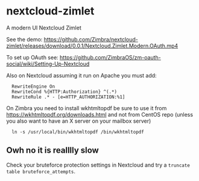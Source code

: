 # nextcloud-zimlet
A modern UI Nextcloud Zimlet

See the demo:
https://github.com/Zimbra/nextcloud-zimlet/releases/download/0.0.1/Nextcloud.Zimlet.Modern.OAuth.mp4

To set up OAuth see: https://github.com/ZimbraOS/zm-oauth-social/wiki/Setting-Up-Nextcloud

Also on Nextcloud assuming it run on Apache you must add:

      RewriteEngine On
      RewriteCond %{HTTP:Authorization} ^(.*)
      RewriteRule .* - [e=HTTP_AUTHORIZATION:%1]

On Zimbra you need to install wkhtmltopdf be sure to use it from https://wkhtmltopdf.org/downloads.html and not from CentOS  repo (unless you also want to have an X server on your mailbox server)

      ln -s /usr/local/bin/wkhtmltopdf /bin/wkhtmltopdf

## Owh no it is realllly slow

Check your bruteforce protection settings in Nextcloud and try a `truncate table bruteforce_attempts`.
